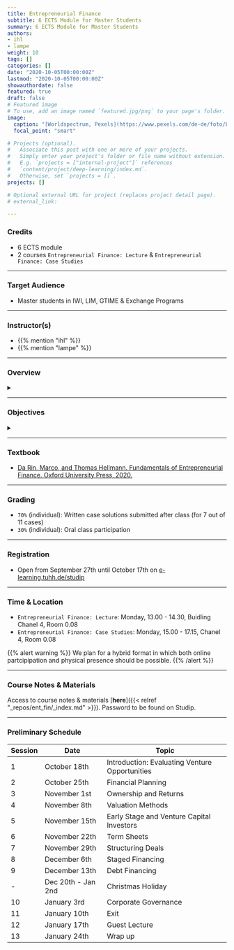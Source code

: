 ```yaml
---
title: Entrepreneurial Finance
subtitle: 6 ECTS Module for Master Students
summary: 6 ECTS Module for Master Students
authors:
- ihl
- lampe
weight: 10
tags: []
categories: []
date: "2020-10-05T00:00:00Z"
lastmod: "2020-10-05T00:00:00Z"
showauthordate: false
featured: true
draft: false
# Featured image
# To use, add an image named `featured.jpg/png` to your page's folder. 
image:
  caption: "[Worldspectrum, Pexels](https://www.pexels.com/de-de/foto/bank-bitcoin-business-geschaft-844124/)"
  focal_point: "smart"

# Projects (optional).
#   Associate this post with one or more of your projects.
#   Simply enter your project's folder or file name without extension.
#   E.g. `projects = ["internal-project"]` references 
#   `content/project/deep-learning/index.md`.
#   Otherwise, set `projects = []`.
projects: []

# Optional external URL for project (replaces project detail page).
# external_link: 

---
```


### Credits

* 6 ECTS module
* 2 courses `Entrepreneurial Finance: Lecture` & `Entrepreneurial Finance: Case Studies`

***

### Target Audience

* Master students in IWI, LIM, GTIME & Exchange Programs

***

### Instructor(s)

* {{% mention "ihl" %}}
* {{% mention "lampe" %}}

***

### Overview
<details class="description" close><summary data-close="Show" data-open="Hide"></summary>
Entrepreneurial finance is at the center of a clash of two very distant worlds: that of entrepreneurship and that of finance. Finance is disciplined, based on numbers and logical thinking and looking for proven track records. Entrepreneurship is messy, based on intuition and experimentation and treading off the beaten track. Entrepreneurial finance is the provision of funding to young, innovative, growth-oriented companies. Entrepreneurial companies are young, typically less than ten years old, and introduce innovative products or business models. The younger are called “startups,” and are typically less than five years old.
<br><br>
There is a variety of investors who can finance entrepreneurial companies: family and friends, business angels, accelerators and incubators, crowdfunding platforms, venture capital firms, corporate investors, etc. The course provides a thorough understanding of what motivates them, of the way they invest, and of what support they can provide to a company at what stage in the fundraising cycle. The course addresses the following key questions: How much money can and should be raised? When should it be raised and from whom? What is a reasonable valuation of the company? How should funding, employment contracts and exit decisions be structured?
<br><br>
Thus, the course provides an understanding of the whole fundraising cycle, from the moment the entrepreneur conceived her idea to the moment investors exit the company and move on. We examine the entrepreneur's signalling to investors of the qualities of the venture, the investors' evaluation of the venture, the various dimensions of contracting (cash flow rights, control rights, compensation, and other clauses), the negotiation of a deal and the provision of corporate governance, the process of staged financing, the financing through debt, and the exit process though liquidity events such as initial public offering, sale or merger.
<br><br>
The workflow in this module is comprised of two course elements:

1. {{< hl >}}(Flipped) classroom{{< /hl >}}: learning about and discussing concepts and tools currently prevailing in theory and practice of modern entrepreneurial finance.
2. {{< hl >}}Problem-based learning{{< /hl >}}: deepen an understanding of the concepts and tools by seeing them applied and applying them to real company cases.

</details>

***

### Objectives

<details class="description" close><summary data-close="Show" data-open="Hide"></summary>

Upon completion of this course module, students will be able to:
* Prepare a financial plan for a new venture or business opportunity
* Engage in financial valuation for new ventures and business opportunities
* Understand the design of financial contracts 
* Analyze and evaluate growth and exit strategies

This course module can prepare students for the following career paths: 
* Startup founder or early employee in a startup
* Venture capital investing 
* Strategy & valuation consulting
* Corporate finance

</details>

***


### Textbook

* [Da Rin, Marco, and Thomas Hellmann. Fundamentals of Entrepreneurial Finance. Oxford University Press, 2020.](https://www.entrepreneurialfinance.net)

***

### Grading

* `70%` (individual): Written case solutions submitted after class (for 7 out of 11 cases)
* `30%` (individual): Oral class participation

***

### Registration

* Open from September 27th until October 17th on [e-learning.tuhh.de/studip](https://e-learning.tuhh.de/studip/dispatch.php/course/details?sem_id=e3f942b6d1a4adb9af4da59bdd699c39&again=yes)

***

### Time & Location

* `Entrepreneurial Finance: Lecture`: Monday, 13.00 - 14.30, Buidling Chanel 4, Room 0.08
* `Entrepreneurial Finance: Case Studies`: Monday, 15.00 - 17.15, Chanel 4, Room 0.08

{{% alert warning %}}
We plan for a hybrid format in which both online partcipipation and physical presence should be possible.
{{% /alert %}}

***

### Course Notes & Materials

Access to course notes & materials [**here**]({{< relref "_repos/ent_fin/_index.md" >}}).
Password to be found on Studip.

***

### Preliminary Schedule


| Session | Date | Topic |
| --- | --- | --- |
| 1 | October 18th | Introduction: Evaluating Venture Opportunities|
| 2 | October 25th | Financial Planning |
| 3 | November 1st | Ownership and Returns |
| 4 | November 8th | Valuation Methods |
| 5 | November 15th | Early Stage and Venture Capital Investors |
| 6 | November 22th | Term Sheets| 
| 7 | November 29th| Structuring Deals |
| 8 | December 6th | Staged Financing |
| 9 | December 13th | Debt Financing |
| - | Dec 20th - Jan 2nd | Christmas Holiday |
| 10 | January 3rd | Corporate Governance |
| 11 | January 10th | Exit |
| 12 | January 17th | Guest Lecture |
| 13 | January 24th | Wrap up |
